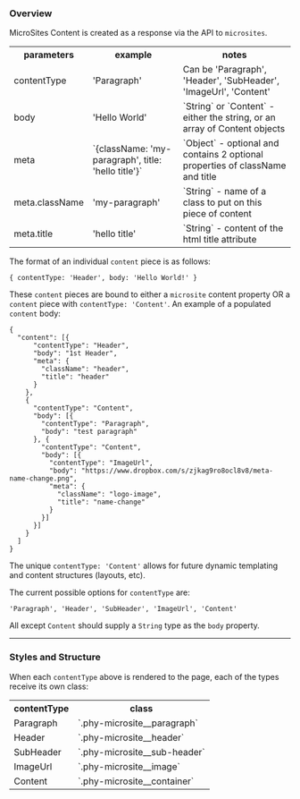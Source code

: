 ### Overview

MicroSites Content is created as a response via the API to `microsites`.

<table>
  <tr>
    <th>parameters</th>
    <th>example</th>
    <th>notes</th>
  </tr>
  <tr>
    <td>contentType</td>
    <td>'Paragraph'</td>
    <td>Can be 'Paragraph', 'Header', 'SubHeader', 'ImageUrl', 'Content'</td>
  </tr>
  <tr>
    <td>body</td>
    <td>'Hello World'</td>
    <td>`String` or `Content` - either the string, or an array of Content objects</td>
  </tr>
  <tr>
    <td>meta</td>
    <td>`{className: 'my-paragraph', title: 'hello title'}`</td>
    <td>`Object` - optional and contains 2 optional properties of className and title</td>
  </tr>
  <tr>
    <td>meta.className</td>
    <td>'my-paragraph'</td>
    <td>`String` - name of a class to put on this piece of content</td>
  </tr>
  <tr>
    <td>meta.title</td>
    <td>'hello title'</td>
    <td>`String` - content of the html title attribute</td>
  </tr>
</table>

The format of an individual `content` piece is as follows:

```
{ contentType: 'Header', body: 'Hello World!' }
```

These `content` pieces are bound to either a `microsite` content property OR a `content` piece with `contentType: 'Content'`.  An example of a populated `content` body:

```
{
  "content": [{
      "contentType": "Header",
      "body": "1st Header",
      "meta": {
        "className": "header",
        "title": "header"
      }
    },
    {
      "contentType": "Content",
      "body": [{
        "contentType": "Paragraph",
        "body": "test paragraph"
      }, {
        "contentType": "Content",
        "body": [{
          "contentType": "ImageUrl",
          "body": "https://www.dropbox.com/s/zjkag9ro8ocl8v8/meta-name-change.png",
          "meta": {
            "className": "logo-image",
            "title": "name-change"
          }
        }]
      }]
    }
  ]
}
```

The unique `contentType: 'Content'` allows for future dynamic templating and content structures (layouts, etc).

The current possible options for `contentType` are:

`'Paragraph', 'Header', 'SubHeader', 'ImageUrl', 'Content'`

All except `Content` should supply a `String` type as the `body` property.

---

### Styles and Structure

When each `contentType` above is rendered to the page, each of the types receive its own class:

<table>
  <tr>
    <th>contentType</th>
    <th>class</th>
  </tr>
  <tr>
    <td>Paragraph</td>
    <td>`.phy-microsite__paragraph`</td>
  </tr>
  <tr>
    <td>Header</td>
    <td>`.phy-microsite__header`</td>
  </tr>
  <tr>
    <td>SubHeader</td>
    <td>`.phy-microsite__sub-header`</td>
  </tr>
  <tr>
    <td>ImageUrl</td>
    <td>`.phy-microsite__image`</td>
  </tr>
  <tr>
    <td>Content</td>
    <td>`.phy-microsite__container`</td>
  </tr>
</table>
